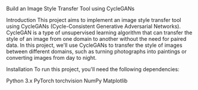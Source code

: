 Build an Image Style Transfer Tool using CycleGANs

Introduction
This project aims to implement an image style transfer tool using CycleGANs (Cycle-Consistent Generative Adversarial Networks). CycleGAN is a type of unsupervised learning algorithm that can transfer the style of an image from one domain to another without the need for paired data. In this project, we'll use CycleGANs to transfer the style of images between different domains, such as turning photographs into paintings or converting images from day to night.

Installation
To run this project, you'll need the following dependencies:

Python 3.x
PyTorch
torchvision
NumPy
Matplotlib
